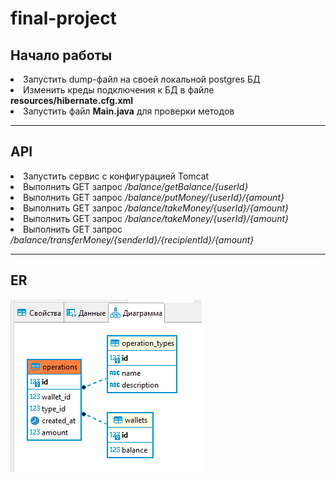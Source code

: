 <h1>final-project</h1>
<h2>Начало работы</h2>
<li>Запустить dump-файл на своей локальной postgres БД</li>
<li>Изменить креды подключения к БД в файле <b>resources/hibernate.cfg.xml</b></li>
<li>Запустить файл <b>Main.java</b> для проверки методов</li>
<hr>
<h2>API</h2>
<li>Запустить сервис с конфигурацией Tomcat</li>
<li>Выполнить GET запрос <i>/balance/getBalance/{userId}</i></li>
<li>Выполнить GET запрос <i>/balance/putMoney/{userId}/{amount}</i></li>
<li>Выполнить GET запрос <i>/balance/takeMoney/{userId}/{amount}</i></li>
<li>Выполнить GET запрос <i>/balance/takeMoney/{userId}/{amount}</i></li>
<li>Выполнить GET запрос <i>/balance/transferMoney/{senderId}/{recipientId}/{amount}</i></li>
<hr>
<h2>ER</h2>
<img src="ER_plus_structure.png" width="306" height="276" alt="ER_plus_structure">